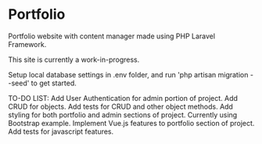 # Portfolio
Portfolio website with content manager made using PHP Laravel Framework.

This site is currently a work-in-progress.

Setup local database settings in .env folder, and run 'php artisan migration --seed' to get started.


TO-DO LIST:
Add User Authentication for admin portion of project.
Add CRUD for objects.
Add tests for CRUD and other object methods.
Add styling for both portfolio and admin sections of project. Currently using Bootstrap example.
Implement Vue.js features to portfolio section of project.
Add tests for javascript features.
